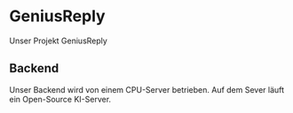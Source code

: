 # GeniusReply
Unser Projekt GeniusReply

## Backend

Unser Backend wird von einem CPU-Server betrieben. Auf dem Sever läuft ein Open-Source KI-Server.